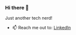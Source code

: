 ### Hi there 👋

Just another tech nerd!

- 📫 Reach me out to: <a href="https://www.linkedin.com/in/yashkumarbhadja/">LinkedIn</a>


